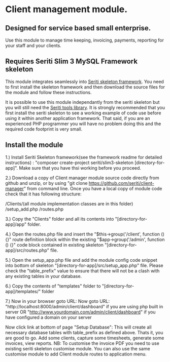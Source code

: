 # Client management module. 

## Designed for service based small enterprise.

Use this module to manage time keeping, invoicing, payments, reporting for your staff and your clients.

## Requires Seriti Slim 3 MySQL Framework skeleton

This module integrates seamlessly into [Seriti skeleton framework](https://github.com/seriti/slim3-skeleton).
You need to first install the skeleton framework and then download the source files for the module and follow these instructions.

It is possible to use this module independantly from the seriti skeleton but you will still need the [Seriti tools library](https://github.com/seriti/tools).
It is strongly recommended that you first install the seriti skeleton to see a working example of code use before using it within another application framework.
That said, if you are an experienced PHP programmer you will have no problem doing this and the required code footprint is very small.  

## Install the module

1.) Install Seriti Skeleton framework(see the framework readme for detailed instructions) : 
    "composer create-project seriti/slim3-skeleton [directory-for-app]". 
    Make sure that you have thsi working before you proceed.

2.) Download a copy of Client manager module source code directly from github and unzip,
or by using "git clone https://github.com/seriti/client-manager" from command line.
Once you have a local copy of module code check that it has following structure:

/Clients/(all module implementation classes are in this folder)
/setup_add.php
/routes.php

3.) Copy the "Clients" folder and all its contents into "[directory-for-app]/app" folder.

4.) Open the routes.php file and insert the "$this->group('/client', function (){}" route definition block
within the existing  "$app->group('/admin', function () {}" code block contained in existing skeleton "[directory-for-app]/src/routes.php" file.

5.) Open the setup_app.php file and  add the module config code snippet into bottom of skeleton "[directory-for-app]/src/setup_app.php" file.
Please check the "table_prefix" value to ensure that there will not be a clash with any existing tables in your database.

6.) Copy the contents of "templates" folder to "[directory-for-app]/templates/" folder

7.) Now in your browser goto URL:
Now goto URL:
"http://localhost:8000/admin/client/dashboard" if you are using php built in server
OR 
"http://www.yourdomain.com/admin/client/dashboard" if you have configured a domain on your server

Now click link at bottom of page "Setup Database": This will create all necessary database tables with table_prefix as defined above.
Thats it, you are good to go. Add some clients, capture some timesheets, generate some invoices, view reports. 
NB: To customise the invoice PDF you need to use existing seriti skeleton customise module. 
You can also use the same customise module to add Client module routes to application menu.
